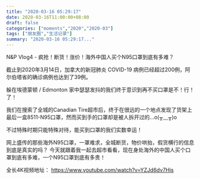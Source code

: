 ```yaml
---
title: "2020-03-16 05:29:17"
date: 2020-03-16T11:00:00+08:00
draft: false
categories: ["moments","2020","2020-03"]
tags: ["朋友圈","生活记录"]
summary: "2020-03-16 05:29:17..."
---
```


N&P Vlog4 - 疯抢！断货！涨价！海外中国人买个N95口罩到底有多难？

截止到2020年3月14日，加拿大的新冠肺炎 COVID-19 病例已经超过200例，阿尔伯塔省的确诊病例也达到了39例。

躲在埃德蒙顿 / Edmonton 家中瑟瑟发抖的我们终于意识到再不买口罩是不！行！了！ 

我们在搜索了全城的Canadian Tire超市后，终于在很远的一个地点发现了货架上最后一盒8511-N95口罩，然而买到手的口罩却是被人拆开过的…o(╥﹏╥)o 

不过特殊时期只能特殊对待，能买到口罩的我们实数幸运！

网上盛传的那些海外N95口罩，一罩难求，全城断货，物价哄抬，假货横行的信息到底是真实的吗？ 今天就跟着我一起去超市看看，现在身处海外的中国人买个口罩到底有多难，一个N95口罩到底有多贵！

全长4K视频地址：
https://www.youtube.com/watch?v=YZJd6dv7His

